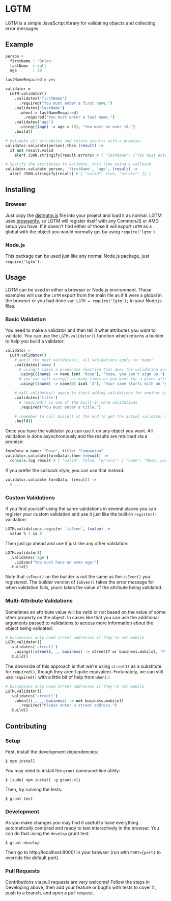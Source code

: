# LGTM

LGTM is a simple JavaScript library for validating objects and collecting error messages.


## Example

```coffeescript
person =
  firstName : 'Brian'
  lastName  : null
  age       : 30

lastNameRequired = yes

validator =
  LGTM.validator()
    .validates('firstName')
      .required("You must enter a first name.")
    .validates('lastName')
      .when(-> lastNameRequired)
        .required("You must enter a last name.")
    .validates('age')
      .using(((age) -> age > 18), "You must be over 18.")
    .build()

# Validate all attributes and return results with a promise.
validator.validate(person).then (result) ->
  if not result.valid
    alert JSON.stringify(result.errors) # { "lastName": ["You must enter a last name."] }

# Specify the attributes to validate, this time using a callback.
validator.validate person, 'firstName', 'age', (result) ->
  alert JSON.stringify(result) # { "valid": true, "errors": {} }
```

## Installing

### Browser

Just copy the [dist/lgtm.js](dist/lgtm.js) file into your project and load it
as normal. LGTM uses [browserify](http://browserify.org/), so LGTM will
register itself with any CommonJS or AMD setup you have. If it doesn't find
either of those it will export `LGTM` as a global with the object you would
normally get by using `require('lgtm')`.

### Node.js

This package can be used just like any normal Node.js package, just
`require('lgtm')`.


## Usage

LGTM can be used in either a browser or Node.js environment. These examples
will use the `LGTM` export from the main file as if it were a global in the
browser or you had done `var LGTM = require('lgtm');` in your Node.js files.

### Basic Validation

You need to make a validator and then tell it what attributes you want to
validate. You can use the `LGTM.validator()` function which returns a builder
to help you build a validator:

```coffeescript
validator =
  LGTM.validator()
    # until the next validates(), all validations apply to 'name'
    .validates('name')
      # using() takes a predicate function that does the validation and an associated error message
      .using(((name) -> name isnt 'Rose'), "Rose, you can't sign up.")
      # you can call using() as many times as you want for a given attribute
      .using(((name) -> name[0] isnt 'A'), "Your name starts with an 'A', you can't sign up.")

    # call validates() again to start adding validations for another attribute
    .validates('title')
      # required() is one of the built-in core validations
      .required("You must enter a title.")

    # remember to call build() at the end to get the actual validator and not the builder
    .build()
```

Once you have the validator you can use it on any object you want. All
validation is done asynchronously and the results are returned via a promise:

```coffeescript
formData = name: "Rose", title: "Companion"
validator.validate(formData).then (result) ->
  console.log result # { "valid": false, "errors": { "name": "Rose, you can't sign up." } }
```

If you prefer the callback style, you can use that instead:

```coffeescript
validator.validate formData, (result) ->
  # ...
```


### Custom Validations

If you find yourself using the same validations in several places you can
register your custom validation and use it just like the built-in `register()`
validation:

```coffeescript
LGTM.validations.register 'isEven', (value) ->
  value % 2 is 0
```

Then just go ahead and use it just like any other validation:

```coffeescript
LGTM.validator()
  .validates('age')
    .isEven("You must have an even age!")
  .build()
```

Note that `isEven()` on the builder is not the same as the `isEven()` you
registered. The builder version of `isEven()` takes the error message for when
validation fails, yours takes the value of the attribute being validated.


### Multi-Attribute Validations

Sometimes an attribute value will be valid or not based on the value of some
other property on the object. In cases like that you can use the additional
arguments passed to validations to access more information about the object
being validated:

```coffeescript
# businesses only need street addresses if they're not mobile
LGTM.validator()
  .validates('street1')
    .using(((street1, _, business) -> street1? or business.mobile), "Please enter a street address.")
  .build()
```

The downside of this approach is that we're using `street1?` as a substitute
for `required()`, though they aren't quite equivalent. Fortunately, we can
still use `required()` with a little bit of help from `when()`:

```coffeescript
# businesses only need street addresses if they're not mobile
LGTM.validator()
  .validates('street1')
    .when(((_, _, business) -> not business.mobile))
      .required("Please enter a street address.")
  .build()
```


## Contributing

### Setup

First, install the development dependencies:

```
$ npm install
```

You may need to install the `grunt` command-line utility:

```
$ [sudo] npm install -g grunt-cli
```

Then, try running the tests:

```
$ grunt test
```

### Development

As you make changes you may find it useful to have everything automatically
compiled and ready to test interactively in the browser. You can do that using
the `develop` grunt test:

```
$ grunt develop
```

Then go to http://localhost:8000/ in your browser (run with `PORT={port}` to
override the default port).

### Pull Requests

Contributions via pull requests are very welcome! Follow the steps in
Developing above, then add your feature or bugfix with tests to cover it, push
to a branch, and open a pull request.
